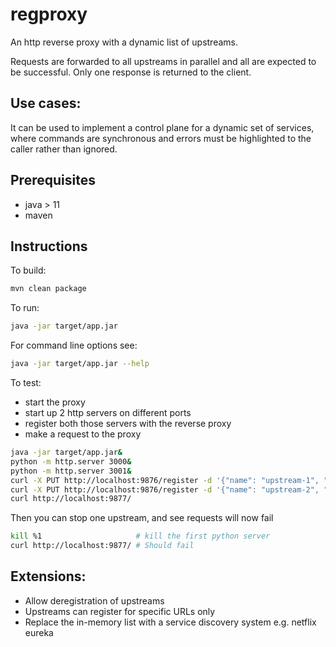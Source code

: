 regproxy
========

An http reverse proxy with a dynamic list of upstreams.

Requests are forwarded to all upstreams in parallel and all are expected to be successful. Only one response is 
returned to the client.

## Use cases:

It can be used to implement a control plane for a dynamic set of services, where commands are synchronous and 
errors must be highlighted to the caller rather than ignored.

## Prerequisites
* java > 11
* maven

## Instructions
To build:
```bash
mvn clean package
```

To run:
```bash
java -jar target/app.jar
```

For command line options see: 
```bash
java -jar target/app.jar --help
```

To test: 
* start the proxy
* start up 2 http servers on different ports
* register both those servers with the reverse proxy
* make a request to the proxy
```bash
java -jar target/app.jar&
python -m http.server 3000&
python -m http.server 3001&
curl -X PUT http://localhost:9876/register -d '{"name": "upstream-1", "callback": "http://localhost:3000"}'
curl -X PUT http://localhost:9876/register -d '{"name": "upstream-2", "callback": "http://localhost:3001"}'
curl http://localhost:9877/
```
Then you can stop one upstream, and see requests will now fail
```bash
kill %1                     # kill the first python server
curl http://localhost:9877/ # Should fail
```

## Extensions:

* Allow deregistration of upstreams 
* Upstreams can register for specific URLs only
* Replace the in-memory list with a service discovery system e.g. netflix eureka